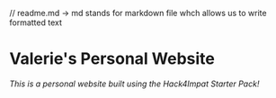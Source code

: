 // readme.md -> md stands for markdown file whch allows us to write formatted text 

# Valerie's Personal Website
*This is a personal website built using the Hack4Impat Starter Pack!*